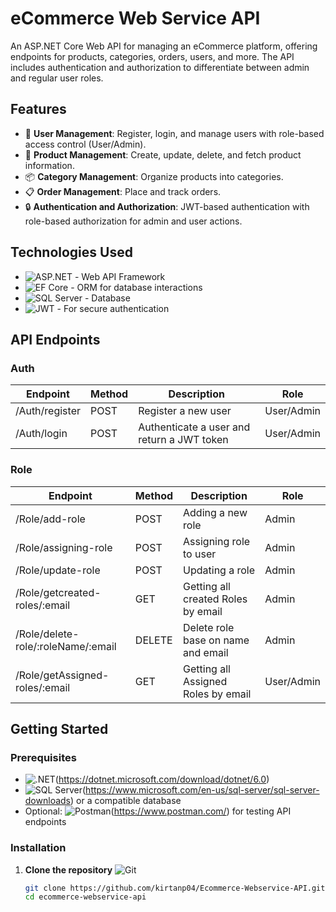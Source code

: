 ﻿# eCommerce Web Service API

An ASP.NET Core Web API for managing an eCommerce platform, offering endpoints for products, categories, orders, users, and more. The API includes authentication and authorization to differentiate between admin and regular user roles.

## Features

- 👤 **User Management**: Register, login, and manage users with role-based access control (User/Admin).
- 🛒 **Product Management**: Create, update, delete, and fetch product information.
- 📦 **Category Management**: Organize products into categories.
- 📋 **Order Management**: Place and track orders.
- 🔒 **Authentication and Authorization**: JWT-based authentication with role-based authorization for admin and user actions.

## Technologies Used

- ![ASP.NET](https://img.shields.io/badge/ASP.NET%20Core-512BD4?logo=dotnet&logoColor=white) - Web API Framework 
- ![EF Core](https://img.shields.io/badge/Entity%20Framework%20Core-7A3B9A?logo=dotnet&logoColor=white) - ORM for database interactions 
- ![SQL Server](https://img.shields.io/badge/SQL%20Server-CC2927?logo=microsoftsqlserver&logoColor=white) - Database 
- ![JWT](https://img.shields.io/badge/JWT-000000?logo=json-web-tokens&logoColor=white) - For secure authentication 

## API Endpoints

### Auth

| **Endpoint**           | **Method** | **Description**                                    | **Role**    |
|------------------------|------------|----------------------------------------------------|-------------|
| /Auth/register         | POST       | Register a new user                                | User/Admin  |
| /Auth/login			 | POST       | Authenticate a user and return a JWT token         | User/Admin  |

### Role

| **Endpoint**                       | **Method**   | **Description**                                     | **Role**    |
|------------------------------------|--------------|-----------------------------------------------------|-------------|
| /Role/add-role                     | POST         | Adding a new role                                   | Admin       |
| /Role/assigning-role	             | POST         | Assigning role to user                              | Admin       |
| /Role/update-role                  | POST         | Updating a role                                     | Admin       |
| /Role/getcreated-roles/:email	     | GET          | Getting all created Roles by email                  | Admin       |
| /Role/delete-role/:roleName/:email | DELETE       | Delete role base on name and email                  | Admin       |
| /Role/getAssigned-roles/:email	 | GET          | Getting all Assigned Roles by email                 | User/Admin  |  


## Getting Started

### Prerequisites

- ![.NET](https://img.shields.io/badge/.NET-5C2D8A?logo=.net&logoColor=white)(https://dotnet.microsoft.com/download/dotnet/6.0) 
- ![SQL Server](https://img.shields.io/badge/SQL%20Server-CC2927?logo=microsoftsqlserver&logoColor=white)(https://www.microsoft.com/en-us/sql-server/sql-server-downloads) or a compatible database 
- Optional: ![Postman](https://img.shields.io/badge/Postman-FF6C37?logo=postman&logoColor=white)(https://www.postman.com/) for testing API endpoints 

### Installation

1. **Clone the repository** ![Git](https://img.shields.io/badge/Git-F05032?logo=git&logoColor=white)

   ```bash
   git clone https://github.com/kirtanp04/Ecommerce-Webservice-API.git
   cd ecommerce-webservice-api
